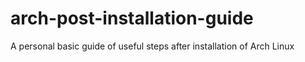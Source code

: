 # arch-post-installation-guide
A personal basic guide of useful steps after installation of Arch Linux
